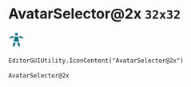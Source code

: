 # AvatarSelector@2x `32x32`
<img src="/img/AvatarSelector@2x.png" width=32 height=32>

``` CSharp
EditorGUIUtility.IconContent("AvatarSelector@2x")
```
```
AvatarSelector@2x
```
